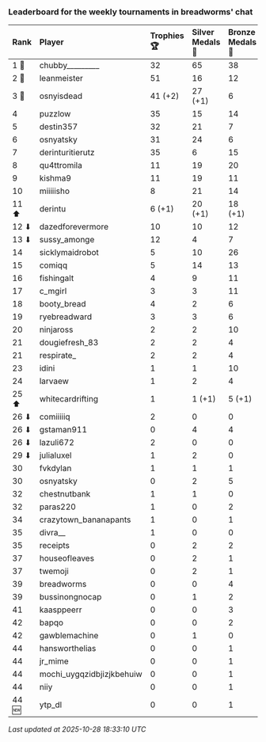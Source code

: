### Leaderboard for the weekly tournaments in breadworms' chat

| Rank  | Player                    | Trophies 🏆 | Silver Medals 🥈 | Bronze Medals 🥉 | Points       |
|:------|:--------------------------|:------------|:-----------------|:-----------------|:-------------|
| 1 🥇  | chubby_________           | 32          | 65               | 38               | 180.0        |
| 2 🥈  | leanmeister               | 51          | 16               | 12               | 175.0        |
| 3 🥉  | osnyisdead                | 41 (+2)     | 27 (+1)          | 6                | 153.0 (+7.0) |
| 4     | puzzlow                   | 35          | 15               | 14               | 127.0        |
| 5     | destin357                 | 32          | 21               | 7                | 120.5        |
| 6     | osnyatsky                 | 31          | 24               | 6                | 120.0        |
| 7     | derinturitierutz          | 35          | 6                | 15               | 118.5        |
| 8     | qu4ttromila               | 11          | 19               | 20               | 62.0         |
| 9     | kishma9                   | 11          | 19               | 11               | 57.5         |
| 10    | miiiiisho                 | 8           | 21               | 14               | 52.0         |
| 11 ⬆  | derintu                   | 6 (+1)      | 20 (+1)          | 18 (+1)          | 47.0 (+4.5)  |
| 12 ⬇  | dazedforevermore          | 10          | 10               | 12               | 46.0         |
| 13 ⬇  | sussy_amonge              | 12          | 4                | 7                | 43.5         |
| 14    | sicklymaidrobot           | 5           | 10               | 26               | 38.0         |
| 15    | comiqq                    | 5           | 14               | 13               | 35.5         |
| 16    | fishingalt                | 4           | 9                | 11               | 26.5         |
| 17    | c_mgirl                   | 3           | 3                | 11               | 17.5         |
| 18    | booty_bread               | 4           | 2                | 6                | 17.0         |
| 19    | ryebreadward              | 3           | 3                | 6                | 15.0         |
| 20    | ninjaross                 | 2           | 2                | 10               | 13.0         |
| 21    | dougiefresh_83            | 2           | 2                | 4                | 10.0         |
| 21    | respirate_                | 2           | 2                | 4                | 10.0         |
| 23    | idini                     | 1           | 1                | 10               | 9.0          |
| 24    | larvaew                   | 1           | 2                | 4                | 7.0          |
| 25 ⬆  | whitecardrifting          | 1           | 1 (+1)           | 5 (+1)           | 6.5 (+1.5)   |
| 26 ⬇  | comiiiiiq                 | 2           | 0                | 0                | 6.0          |
| 26 ⬇  | gstaman911                | 0           | 4                | 4                | 6.0          |
| 26 ⬇  | lazuli672                 | 2           | 0                | 0                | 6.0          |
| 29 ⬇  | julialuxel                | 1           | 2                | 0                | 5.0          |
| 30    | fvkdylan                  | 1           | 1                | 1                | 4.5          |
| 30    | osnyatsky                 | 0           | 2                | 5                | 4.5          |
| 32    | chestnutbank              | 1           | 1                | 0                | 4.0          |
| 32    | paras220                  | 1           | 0                | 2                | 4.0          |
| 34    | crazytown_bananapants     | 1           | 0                | 1                | 3.5          |
| 35    | divra__                   | 1           | 0                | 0                | 3.0          |
| 35    | receipts                  | 0           | 2                | 2                | 3.0          |
| 37    | houseofleaves             | 0           | 2                | 1                | 2.5          |
| 37    | twemoji                   | 0           | 2                | 1                | 2.5          |
| 39    | breadworms                | 0           | 0                | 4                | 2.0          |
| 39    | bussinongnocap            | 0           | 1                | 2                | 2.0          |
| 41    | kaasppeerr                | 0           | 0                | 3                | 1.5          |
| 42    | bapqo                     | 0           | 0                | 2                | 1.0          |
| 42    | gawblemachine             | 0           | 1                | 0                | 1.0          |
| 44    | hansworthelias            | 0           | 0                | 1                | 0.5          |
| 44    | jr_mime                   | 0           | 0                | 1                | 0.5          |
| 44    | mochi_uygqzidbjizjkbehuiw | 0           | 0                | 1                | 0.5          |
| 44    | niiy                      | 0           | 0                | 1                | 0.5          |
| 44 🆕 | ytp_dl                    | 0           | 0                | 1                | 0.5          |

_Last updated at 2025-10-28 18:33:10 UTC_